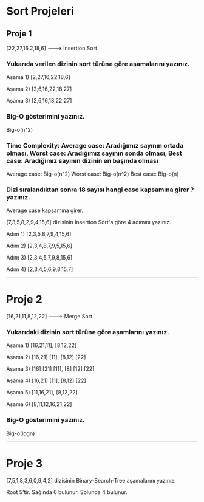 # Sort Projeleri

## Proje 1

[22,27,16,2,18,6] ---> İnsertion Sort

### Yukarıda verilen dizinin sort türüne göre aşamalarını yazınız.

Aşama 1) 
[2,27,16,22,18,6]

Aşama 2) 
[2,6,16,22,18,27]

Aşama 3) 
[2,6,16,18,22,27]

### Big-O gösterimini yazınız.
Big-o(n^2)

### Time Complexity: Average case: Aradığımız sayının ortada olması, Worst case: Aradığımız sayının sonda olması, Best case: Aradığımız sayının dizinin en başında olması 

Average case: Big-o(n^2)
Worst case: Big-o(n^2)
Best case: Big-o(n)

### Dizi sıralandıktan sonra 18 sayısı hangi case kapsamına girer ? yazınız.

Average case kapsamına girer. 


[7,3,5,8,2,9,4,15,6] dizisinin İnsertion Sort'a göre 4 adımını yazınız.

Adım 1) [2,3,5,8,7,9,4,15,6]

Adım 2) [2,3,4,8,7,9,5,15,6]

Adım 3) [2,3,4,5,7,9,8,15,6]

Adım 4) [2,3,4,5,6,9,8,15,7]

---


# Proje 2

[16,21,11,8,12,22] ---> Merge Sort
 

 ### Yukarıdaki dizinin sort türüne göre aşamlarını yazınız. 

 Aşama 1) [16,21,11], [8,12,22]

 Aşama 2) [16,21] [11], [8,12] [22]

 Aşama 3) [16] [21] [11], [8] [12] [22]

 Aşama 4) [16,21] [11], [8,12] [22]

 Aşama 5) [11,16,21], [8,12,22]

 Aşama 6) [8,11,12,16,21,22]

 ### Big-O gösterimini yazınız.

 Big-o(logn)

---

# Proje 3

[7,5,1,8,3,6,0,9,4,2] dizisinin Binary-Search-Tree aşamalarını yazınız.

Root 5'tir. Sağında 6 bulunur. Solunda 4 bulunur.